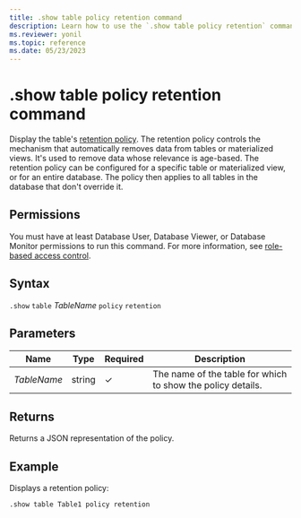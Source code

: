 ```yaml
---
title: .show table policy retention command
description: Learn how to use the `.show table policy retention` command to display the table's retention policy.
ms.reviewer: yonil
ms.topic: reference
ms.date: 05/23/2023
---
```

# .show table policy retention command

Display the table's [retention policy](retentionpolicy.md). The retention policy controls the mechanism that automatically removes data from tables or materialized views. It's used to remove data whose relevance is age-based. The retention policy can be configured for a specific table or materialized view, or for an entire database. The policy then applies to all tables in the database that don't override it.

## Permissions

You must have at least Database User, Database Viewer, or Database Monitor permissions to run this command. For more information, see [role-based access control](access-control/role-based-access-control.md).

## Syntax

`.show` `table` *TableName* `policy` `retention`

## Parameters

|Name|Type|Required|Description|
|--|--|--|--|
|*TableName*|string|&check;|The name of the table for which to show the policy details.|

## Returns

Returns a JSON representation of the policy.

## Example

Displays a retention policy:

```kusto
.show table Table1 policy retention
```
